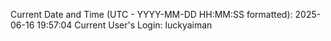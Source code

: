 Current Date and Time (UTC - YYYY-MM-DD HH:MM:SS formatted): 2025-06-16 19:57:04
Current User's Login: luckyaiman
